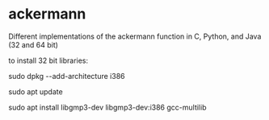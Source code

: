 # ackermann
Different implementations of the ackermann function in C, Python, and Java (32 and 64 bit)

to install 32 bit libraries:

sudo dpkg --add-architecture i386

sudo apt update

sudo apt install libgmp3-dev libgmp3-dev:i386 gcc-multilib
